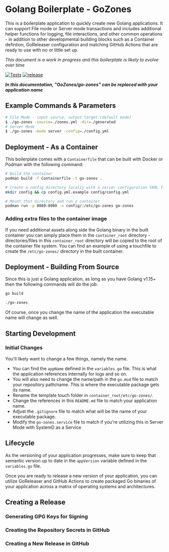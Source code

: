 # Golang Boilerplate - GoZones

This is a boilerplate application to quickly create new Golang applications.  It can support File mode or Server mode transactions and includes additional helper functions for logging, file interactions, and other common operations - in addition to other developmental building blocks such as a Container defintion, GoReleaser configuration and matching GitHub Actions that are ready to use with no or little set up.

*This document is a work in progress and this boilerplate is likely to evolve over time*

[![Tests](https://github.com/kenmoini/golang-boilerplate/actions/workflows/test.yml/badge.svg?branch=main)](https://github.com/kenmoini/golang-boilerplate/actions/workflows/test.yml) [![release](https://github.com/kenmoini/golang-boilerplate/actions/workflows/release.yml/badge.svg?branch=main)](https://github.com/kenmoini/golang-boilerplate/actions/workflows/release.yml)

***In this documentation, "GoZones/go-zones" can be replaced with your application name***

## Example Commands & Parameters

```bash
# File Mode - input source, output target (default mode)
$ ./go-zones -source=./zones.yml -dir=./generated
# Server Mode
$ ./go-zones -mode server -config=./config.yml
```

## Deployment - As a Container

This boilerplate comes with a `Containerfile` that can be built with Docker or Podman with the following command:

```bash
# Build the container
podman build -f Containerfile -t go-zones .

# Create a config directory locally with a server configuration YAML file
mkdir config && cp config.yml.example config/config.yml

# Mount that directory and run a container
podman run -p 8080:8080 -v config/:/etc/go-zones go-zones
```

### Adding extra files to the container image

If you need additional assets along side the Golang binary in the built container you can simply place them in the `container_root` directory - directories/files in this `container_root` directory will be copied to the root of the container file system.  You can find an example of using a touchfile to create the `/etc/go-zones/` directory in the built container.

## Deployment - Building From Source

Since this is just a Golang application, as long as you have Golang v1.15+ then the following commands will do the job:

```bash
go build

./go-zones
```

Of course, once you change the name of the application the executable name will change as well.

## Starting Development

### Initial Changes

You'll likely want to change a few things, namely the name.

- You can find the `appName` defined in the `variables.go` file.  This is what the application references internally for logs and so on.
- You will also need to change the name/path in the `go.mod` file to match your repository path/name.  This is where the executable package gets its name.
- Rename the template touch folder in `container_root/etc/go-zones/`.
- Change the references in this `README.md` file to match your application name.
- Adjust the `.gitignore` file to match what will be the name of your executable package.
- Modify the `go-zones.service` file to match if you're utilizing this in Server Mode with SystemD as a Service

## Lifecycle

As the versioning of your application progresses, make sure to keep that semantic version up to date in the `appVersion` variable defined in the `variables.go` file.

Once you are ready to release a new version of your application, you can utilize GoReleaser and GitHub Actions to create packaged Go binaries of your application across a matrix of operating systems and architectures.

## Creating a Release

### Generating GPG Keys for Signing

### Creating the Repository Secrets in GitHub

### Creating a New Release in GitHub

